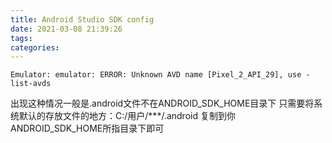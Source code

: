 ```yaml
---
title: Android Studio SDK config
date: 2021-03-08 21:39:26
tags:
categories:
---
```


```
Emulator: emulator: ERROR: Unknown AVD name [Pixel_2_API_29], use -list-avds
```



出现这种情况一般是.android文件不在ANDROID_SDK_HOME目录下
只需要将系统默认的存放文件的地方：C:/用户/***/.android 复制到你ANDROID_SDK_HOME所指目录下即可